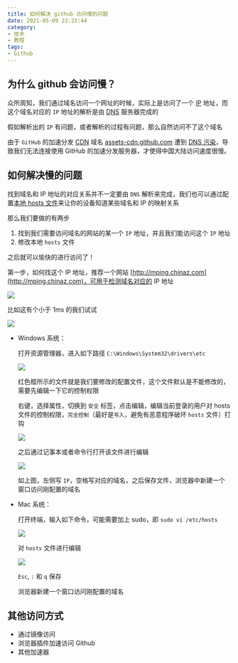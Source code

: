 ```yaml
---
title: 如何解决 github 访问慢的问题
date: 2021-05-09 22:22:44
category:
- 技术
- 教程
tags:
- Github
---
```


## 为什么 github 会访问慢？

众所周知，我们通过域名访问一个网址的时候，实际上是访问了一个 [IP](https://baike.baidu.com/item/IP/224599) 地址，而这个域名对应的 `IP` 地址的解析是由 [DNS](https://baike.baidu.com/item/%E5%9F%9F%E5%90%8D%E7%B3%BB%E7%BB%9F/2251573?fromtitle=dns&fromid=427444) 服务器完成的

假如解析出的 `IP` 有问题，或者解析的过程有问题，那么自然访问不了这个域名

<!-- more -->

由于 `GitHub` 的加速分发 [CDN](https://baike.baidu.com/item/CDN) 域名 [assets-cdn.github.com](assets-cdn.github.com) 遭到 [DNS 污染](https://baike.baidu.com/item/DNS%E6%B1%A1%E6%9F%93)，导致我们无法连接使用 GitHub 的加速分发服务器，才使得中国大陆访问速度很慢。

## 如何解决慢的问题

找到域名和 IP 地址的对应关系并不一定要由 `DNS` 解析来完成，我们也可以通过配置[本地 hosts 文件](https://baike.baidu.com/item/hosts)来让你的设备知道某些域名和 IP 的映射关系

那么我们要做的有两步

1. 找到我们需要访问域名的网站的某一个 `IP` 地址，并且我们能访问这个 `IP` 地址
2. 修改本地 `hosts` 文件

之后就可以愉快的进行访问了！

第一步，如何找这个 IP 地址，推荐一个网站 [http://mping.chinaz.com](http://mping.chinaz.com)，可用于检测域名对应的 IP 地址

![](mping-example.png)

比如这有个小于 1ms 的我们试试

![](less-then-1ms.png)

+ Windows 系统：

  打开资源管理器，进入如下路径 `C:\Windows\System32\drivers\etc`

  ![](hosts-file-location-example.png)

  红色框所示的文件就是我们要修改的配置文件，这个文件默认是不能修改的，需要先编辑一下它的控制权限

  右键，选择属性，切换到 `安全` 标签，点击编辑，编辑当前登录的用户对 hosts 文件的控制权限，`完全控制`（最好是`写入`，避免有恶意程序破坏 `hosts` 文件）打钩

  ![](edit-control.png)

  之后通过记事本或者命令行打开该文件进行编辑

  ![](hosts-file-content.png)

  如上图，左侧写 `IP`，空格写对应的域名，之后保存文件，浏览器中新建一个窗口访问刚配置的域名

+ Mac 系统：

  打开终端，输入如下命令，可能需要加上 sudo，即 `sudo vi /etc/hosts`

  ![](mac-expample-open-file.jpg)

  对 `hosts` 文件进行编辑

  ![](mac-edit-file.jpg)

  `Esc`, `:` 和 `q` 保存

  浏览器新建一个窗口访问刚配置的域名
  
## 其他访问方式

+ 通过镜像访问
+ 浏览器插件加速访问 Github
+ 其他加速器